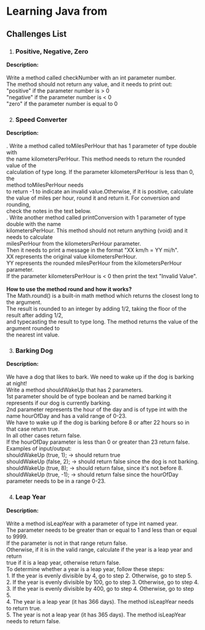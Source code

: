 # Learning Java from

## Challenges List 

1. ### Positive, Negative, Zero<br>
  **Description:** <br>
  <br>
      Write a method called checkNumber with an int parameter number.<br>
      The method should not return any value, and it needs to print out:<br>
      "positive" if the parameter number is > 0<br>
      "negative" if the parameter number is < 0<br>
      "zero" if the parameter number is equal to 0<br>

2. ### **Speed Converter**<br>
  **Description:** <br>
  <br>
      . Write a method called toMilesPerHour that has 1 parameter of type double with<br> 
      the name kilometersPerHour. This method needs to return the rounded value of the<br>
      calculation of type long. If the parameter kilometersPerHour is less than 0, the<br> 
      method toMilesPerHour needs<br>
      to return -1 to indicate an invalid value.Otherwise, if it is positive, calculate<br> 
      the value of miles per hour, round it and return it. For conversion and rounding,<br>
      check the notes in the text below.<br>
      . Write another method called printConversion with 1 parameter of type double with the name<br>
      kilometersPerHour. This method should not return anything (void) and it needs to calculate<br>
      milesPerHour from the kilometersPerHour parameter.<br>
      Then it needs to print a message in the format "XX km/h = YY mi/h".<br>
      XX represents the original value kilometersPerHour.<br>
      YY represents the rounded milesPerHour from the kilometersPerHour parameter.<br>
      If the parameter kilometersPerHour is < 0 then print the text "Invalid Value".<br>
      <br>
      **How to use the method round and how it works?**
      <br>
      The Math.round() is a built-in math method which returns the closest long to the argument.<br> The result is rounded to an integer by adding 1/2,       taking the floor of the result after adding 1/2,<br>and typecasting the result to type long. The method returns the value of the argument rounded       to<br> the nearest int value.<br>

3. ### **Barking Dog**<br>
**Description:** <br>
<br>
      We have a dog that likes to bark.  We need to wake up if the dog is barking at night!<br>
      Write a method shouldWakeUp that has 2 parameters.<br>
      1st parameter should be of type boolean and be named barking it represents if our dog is currently barking.<br>
      2nd parameter represents the hour of the day and is of type int with the name hourOfDay and has a valid range of 0-23.<br>
      We have to wake up if the dog is barking before 8 or after 22 hours so in that case return true.<br>
      In all other cases return false.<br>
      If the hourOfDay parameter is less than 0 or greater than 23 return false.<br>
      Examples of input/output:<br>
      shouldWakeUp (true, 1); → should return true<br>
      shouldWakeUp (false, 2); → should return false since the dog is not barking.<br>
      shouldWakeUp (true, 8); → should return false, since it's not before 8.<br>
      shouldWakeUp (true, -1); → should return false since the hourOfDay parameter needs to be in a range 0-23.<br>
      
4. ### **Leap Year**<br>
**Description:** <br>
<br>
      Write a method isLeapYear with a parameter of type int named year.<br>
      The parameter needs to be greater than or equal to 1 and less than or equal to 9999.<br>
      If the parameter is not in that range return false.<br>
      Otherwise, if it is in the valid range, calculate if the year is a leap year and return <br>
      true if it is a leap year, otherwise return false.<br>
      To determine whether a year is a leap year, follow these steps: <br>
      1. If the year is evenly divisible by 4, go to step 2. Otherwise, go to step 5.<br>
      2. If the year is evenly divisible by 100, go to step 3. Otherwise, go to step 4.<br>
      3. If the year is evenly divisible by 400, go to step 4. Otherwise, go to step 5.<br>
      4. The year is a leap year (it has 366 days). The method isLeapYear needs to return true.<br>
      5. The year is not a leap year (it has 365 days). The method isLeapYear needs to return false.<br>
      
  

      
      
   


